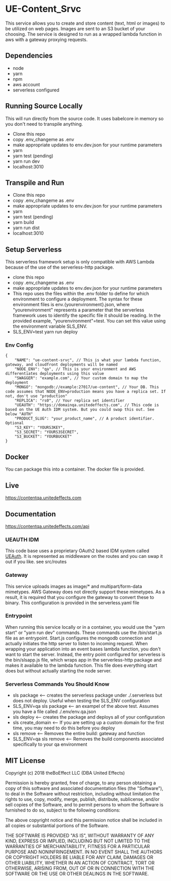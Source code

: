 # UE-Content_Srvc
This service allows you to create and store content (text, html or images) to be utilized on web pages. Images are sent to an S3 bucket of your choosing. The service is designed to run as a wrapped lambda function in aws with a gateway proxying requests.

## Dependencies

* node
* yarn
* npm
* aws account
* serverless configured

## Running Source Locally

This will run directly from the source code. It uses babelcore in memory so you don't need to transpile anything.

* Clone this repo
* copy .env_changeme as .env
* make appropriate updates to env.dev.json for your runtime parameters
* yarn
* yarn test (pending)
* yarn run dev
* localhost:3010

## Transpile and Run

* Clone this repo
* copy .env_changeme as .env
* make appropriate updates to env.dev.json for your runtime parameters
* yarn
* yarn test (pending)
* yarn build
* yarn run dist
* localhost:3010

## Setup Serverless

This serverless framework setup is only compatible with AWS Lambda because of the use of the serverless-http package.

* clone this repo
* copy .env_changeme as .env
* make appropriate updates to env.dev.json for your runtime parameters
* This repo uses the files within the .env folder to define for which environment to configure a deployment. The syntax for these environment files is env.{yourenvironment}.json, where "yourenvironment" represents a parameter that the serverless framework uses to identify the specific file it should be reading. In the provided example, "yourenvironment"=test. You can set this value using the environment variable SLS_ENV.
* SLS_ENV=test yarn run deploy

### Env Config

```
{
    "NAME": "ue-content-srvc", // This is what your lambda function, gateway, and cloudfront deployments will be named
    "NODE_ENV": "qa", // This is your environment and AWS differentiates deployments using this value
    "SWAGGER": "example.com", // Your custom domain to map the deployment
    "MONGO": "mongodb://example:27017/ue-content", // Your DB. This code assumes that NODE_ENV=production means you have a replica set. If not, don't use "production"
    "REPLICA": "rs0", // Your replica set identifier
    "UEAUTH": "https://domainqa.unitedeffects.com", // This code is based on the UE Auth IDM system. But you could swap this out. See below "AUTH"
    "PRODUCT_SLUG": "your_product_name", // A product identifier. Optional
    "S3_KEY": "YOURS3KEY",
    "S3_SECRET": "YOURS3SECRET",
    "S3_BUCKET": "YOURBUCKET"
}
```

## Docker

You can package this into a container. The docker file is provided.

## Live

https://contentqa.unitedeffects.com

## Documentation

https://contentqa.unitedeffects.com/api

### UEAUTH IDM

This code base uses a proprietary OAuth2 based IDM system called [UEAuth](ueauth.io). It is represented as middleware on the routes and you can swap it out if you like. see src/routes

### Gateway

This service uploads images as image/* and multipart/form-data mimetypes. AWS Gateway does not directly support these mimetypes. As a result, it is required that you configure the gateway to convert these to binary. This configuration is provided in the serverless.yaml file

### Entrypoint

When running this service locally or in a container, you would use the "yarn start" or "yarn run dev" commands. These commands use the /bin/start.js file as an entrypoint. Start.js configures the mongodb connection and actually initiates the http server to listen to incoming request. When wrapping your application into an event bases lambda function, you don't want to start the server. Instead, the entry point configured for serverless is the bin/slsapp.js file, which wraps app in the serverless-http package and makes it available to the lambda function. This file does everything start does but without actually starting the node server.

### Serverless Commands You Should Know

* sls package <-- creates the serverless package under ./.serverless but does not deploy. Useful when testing the SLS_ENV configuration
* SLS_ENV=qa sls package <-- an exampel of the above test. Assumes you have a file called ./.env/env.qa.json
* sls deploy <-- creates the package and deploys all of your configuration
* sls create_domain <-- If you are setting up a custom domain for the first time, you may need to do this before you deploy
* sls remove <-- Removes the entire build: gateway and function
* SLS_ENV=qa sls remove <-- Removes the build components associated specifically to your qa environment

## MIT License

Copyright (c) 2018 theBoEffect LLC (DBA United Effects)

Permission is hereby granted, free of charge, to any person obtaining a copy
of this software and associated documentation files (the "Software"), to deal
in the Software without restriction, including without limitation the rights
to use, copy, modify, merge, publish, distribute, sublicense, and/or sell
copies of the Software, and to permit persons to whom the Software is
furnished to do so, subject to the following conditions:

The above copyright notice and this permission notice shall be included in all
copies or substantial portions of the Software.

THE SOFTWARE IS PROVIDED "AS IS", WITHOUT WARRANTY OF ANY KIND, EXPRESS OR
IMPLIED, INCLUDING BUT NOT LIMITED TO THE WARRANTIES OF MERCHANTABILITY,
FITNESS FOR A PARTICULAR PURPOSE AND NONINFRINGEMENT. IN NO EVENT SHALL THE
AUTHORS OR COPYRIGHT HOLDERS BE LIABLE FOR ANY CLAIM, DAMAGES OR OTHER
LIABILITY, WHETHER IN AN ACTION OF CONTRACT, TORT OR OTHERWISE, ARISING FROM,
OUT OF OR IN CONNECTION WITH THE SOFTWARE OR THE USE OR OTHER DEALINGS IN THE
SOFTWARE.
